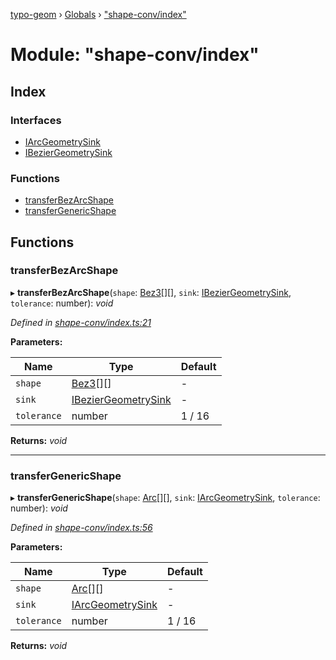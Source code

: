 [typo-geom](../README.md) › [Globals](../globals.md) › ["shape-conv/index"](_shape_conv_index_.md)

# Module: "shape-conv/index"

## Index

### Interfaces

* [IArcGeometrySink](../interfaces/_shape_conv_index_.iarcgeometrysink.md)
* [IBezierGeometrySink](../interfaces/_shape_conv_index_.ibeziergeometrysink.md)

### Functions

* [transferBezArcShape](_shape_conv_index_.md#transferbezarcshape)
* [transferGenericShape](_shape_conv_index_.md#transfergenericshape)

## Functions

###  transferBezArcShape

▸ **transferBezArcShape**(`shape`: [Bez3](../classes/_derivable_arcs_.bez3.md)[][], `sink`: [IBezierGeometrySink](../interfaces/_shape_conv_index_.ibeziergeometrysink.md), `tolerance`: number): *void*

*Defined in [shape-conv/index.ts:21](https://github.com/be5invis/typo-geom/blob/9ebaae4/src/shape-conv/index.ts#L21)*

**Parameters:**

Name | Type | Default |
------ | ------ | ------ |
`shape` | [Bez3](../classes/_derivable_arcs_.bez3.md)[][] | - |
`sink` | [IBezierGeometrySink](../interfaces/_shape_conv_index_.ibeziergeometrysink.md) | - |
`tolerance` | number | 1 / 16 |

**Returns:** *void*

___

###  transferGenericShape

▸ **transferGenericShape**(`shape`: [Arc](_derivable_interface_.md#arc)[][], `sink`: [IArcGeometrySink](../interfaces/_shape_conv_index_.iarcgeometrysink.md), `tolerance`: number): *void*

*Defined in [shape-conv/index.ts:56](https://github.com/be5invis/typo-geom/blob/9ebaae4/src/shape-conv/index.ts#L56)*

**Parameters:**

Name | Type | Default |
------ | ------ | ------ |
`shape` | [Arc](_derivable_interface_.md#arc)[][] | - |
`sink` | [IArcGeometrySink](../interfaces/_shape_conv_index_.iarcgeometrysink.md) | - |
`tolerance` | number | 1 / 16 |

**Returns:** *void*
